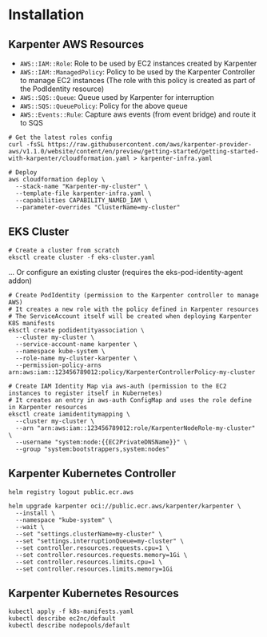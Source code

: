 # Installation

## Karpenter AWS Resources

- `AWS::IAM::Role`: Role to be used by EC2 instances created by Karpenter
- `AWS::IAM::ManagedPolicy`: Policy to be used by the Karpenter Controller to manage EC2 instances (The role with this policy is created as part of the PodIdentity resource)
- `AWS::SQS::Queue`: Queue used by Karpenter for interruption
- `AWS::SQS::QueuePolicy`: Policy for the above queue
- `AWS::Events::Rule`: Capture aws events (from event bridge) and route it to SQS

```shell
# Get the latest roles config
curl -fsSL https://raw.githubusercontent.com/aws/karpenter-provider-aws/v1.1.0/website/content/en/preview/getting-started/getting-started-with-karpenter/cloudformation.yaml > karpenter-infra.yaml

# Deploy
aws cloudformation deploy \
  --stack-name "Karpenter-my-cluster" \
  --template-file karpenter-infra.yaml \
  --capabilities CAPABILITY_NAMED_IAM \
  --parameter-overrides "ClusterName=my-cluster"
```

## EKS Cluster

```shell
# Create a cluster from scratch
eksctl create cluster -f eks-cluster.yaml
```

... Or configure an existing cluster (requires the eks-pod-identity-agent addon)

```shell
# Create PodIdentity (permission to the Karpenter controller to manage AWS)
# It creates a new role with the policy defined in Karpenter resources
# The ServiceAccount itself will be created when deploying Karpenter K8S manifests
eksctl create podidentityassociation \
  --cluster my-cluster \
  --service-account-name karpenter \
  --namespace kube-system \
  --role-name my-cluster-karpenter \
  --permission-policy-arns arn:aws:iam::123456789012:policy/KarpenterControllerPolicy-my-cluster
```

```shell
# Create IAM Identity Map via aws-auth (permission to the EC2 instances to register itself in Kubernetes)
# It creates an entry in aws-auth ConfigMap and uses the role define in Karpenter resources
eksctl create iamidentitymapping \
  --cluster my-cluster \
  --arn "arn:aws:iam::123456789012:role/KarpenterNodeRole-my-cluster" \
  --username "system:node:{{EC2PrivateDNSName}}" \
  --group "system:bootstrappers,system:nodes"
```

## Karpenter Kubernetes Controller

```shell
helm registry logout public.ecr.aws

helm upgrade karpenter oci://public.ecr.aws/karpenter/karpenter \
  --install \
  --namespace "kube-system" \
  --wait \
  --set "settings.clusterName=my-cluster" \
  --set "settings.interruptionQueue=my-cluster" \
  --set controller.resources.requests.cpu=1 \
  --set controller.resources.requests.memory=1Gi \
  --set controller.resources.limits.cpu=1 \
  --set controller.resources.limits.memory=1Gi
```

## Karpenter Kubernetes Resources

```shell
kubectl apply -f k8s-manifests.yaml
kubectl describe ec2nc/default
kubectl describe nodepools/default
```
